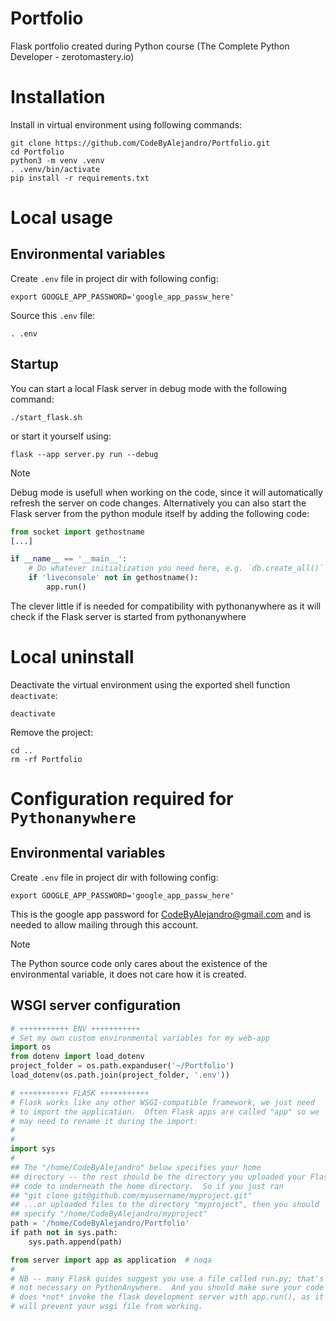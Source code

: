 # Portfolio
Flask portfolio created during Python course (The Complete Python Developer - zerotomastery.io)

# Installation
Install in virtual environment using following commands:
```shell
git clone https://github.com/CodeByAlejandro/Portfolio.git
cd Portfolio
python3 -m venv .venv
. .venv/bin/activate
pip install -r requirements.txt
```

# Local usage
## Environmental variables
Create `.env` file in project dir with following config:
```shell
export GOOGLE_APP_PASSWORD='google_app_passw_here'
```
Source this `.env` file:
```shell
. .env
```
## Startup
You can start a local Flask server in debug mode with the following command:
```shell
./start_flask.sh
```
or start it yourself using:
```shell
flask --app server.py run --debug
```
> [!NOTE]
> Debug mode is usefull when working on the code, since it will automatically refresh the server on code changes.
Alternatively you can also start the Flask server from the python module itself by adding the following code:
```python
from socket import gethostname
[...]

if __name__ == '__main__':
    # Do whatever initialization you need here, e.g. `db.create_all()`
    if 'liveconsole' not in gethostname():
        app.run()
```
The clever little if is needed for compatibility with pythonanywhere as it will check if the Flask server is started from pythonanywhere

# Local uninstall
Deactivate the virtual environment using the exported shell function `deactivate`:
```shell
deactivate
```
Remove the project:
```shell
cd ..
rm -rf Portfolio
```

# Configuration required for `Pythonanywhere`
## Environmental variables
Create `.env` file in project dir with following config:
```shell
export GOOGLE_APP_PASSWORD='google_app_passw_here'
```

This is the google app password for CodeByAlejandro@gmail.com and is needed to allow mailing through this account.

> [!NOTE]
> The Python source code only cares about the existence of the environmental variable, it does not care how it is created.

## WSGI server configuration
```python
# +++++++++++ ENV +++++++++++
# Set my own custom environmental variables for my web-app
import os
from dotenv import load_dotenv
project_folder = os.path.expanduser('~/Portfolio')
load_dotenv(os.path.join(project_folder, '.env'))

# +++++++++++ FLASK +++++++++++
# Flask works like any other WSGI-compatible framework, we just need
# to import the application.  Often Flask apps are called "app" so we
# may need to rename it during the import:
#
#
import sys
#
## The "/home/CodeByAlejandro" below specifies your home
## directory -- the rest should be the directory you uploaded your Flask
## code to underneath the home directory.  So if you just ran
## "git clone git@github.com/myusername/myproject.git"
## ...or uploaded files to the directory "myproject", then you should
## specify "/home/CodeByAlejandro/myproject"
path = '/home/CodeByAlejandro/Portfolio'
if path not in sys.path:
    sys.path.append(path)

from server import app as application  # noqa
#
# NB -- many Flask guides suggest you use a file called run.py; that's
# not necessary on PythonAnywhere.  And you should make sure your code
# does *not* invoke the flask development server with app.run(), as it
# will prevent your wsgi file from working.
```

